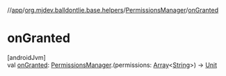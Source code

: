 //[app](../../../index.md)/[org.mjdev.balldontlie.base.helpers](../index.md)/[PermissionsManager](index.md)/[onGranted](on-granted.md)

# onGranted

[androidJvm]\
val [onGranted](on-granted.md): [PermissionsManager](index.md).(permissions: [Array](https://kotlinlang.org/api/latest/jvm/stdlib/kotlin/-array/index.html)&lt;[String](https://kotlinlang.org/api/latest/jvm/stdlib/kotlin/-string/index.html)&gt;) -&gt; [Unit](https://kotlinlang.org/api/latest/jvm/stdlib/kotlin/-unit/index.html)
